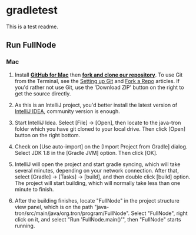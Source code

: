 # gradletest
This is a test readme.

## Run FullNode
### Mac
   
1. Install **[GitHub for Mac](https://mac.github.com/)** then **[fork and clone our repository](https://guides.github.com/activities/forking/)**. 
   To use Git from the Terminal, see the [Setting up Git](https://help.github.com/articles/set-up-git/) and [Fork a Repo](https://help.github.com/articles/fork-a-repo/) articles.
   If you'd rather not use Git, use the 'Download ZIP' button on the right to get the source directly.

1. As this is an IntelliJ project, you'd better install the latest version of [IntelliJ IDEA](https://www.jetbrains.com/idea/), community version is enough.

1. Start IntelliJ Idea. Select [File] -> [Open], then locate to the java-tron folder which you have git cloned to your local drive. Then click [Open] button on the right bottom.

1. Check on [Use auto-import] on the [Import Project from Gradle] dialog. Select JDK 1.8 in the [Gradle JVM] option. Then click [OK].

1. IntelliJ will open the project and start gradle syncing, which will take several minutes, depending on your network connection. After that, select [Gradle] -> [Tasks] -> [build], and then double click [build] option.  The project will start building, which will normally take less than one minute to finish.
   
1. After the building finishes, locate "FullNode" in the project structure view panel, which is on the path "java-tron/src/main/java/org.tron/program/FullNode". Select "FullNode", right click on it, and select "Run 'FullNode.main()'", then "FullNode" starts running.
